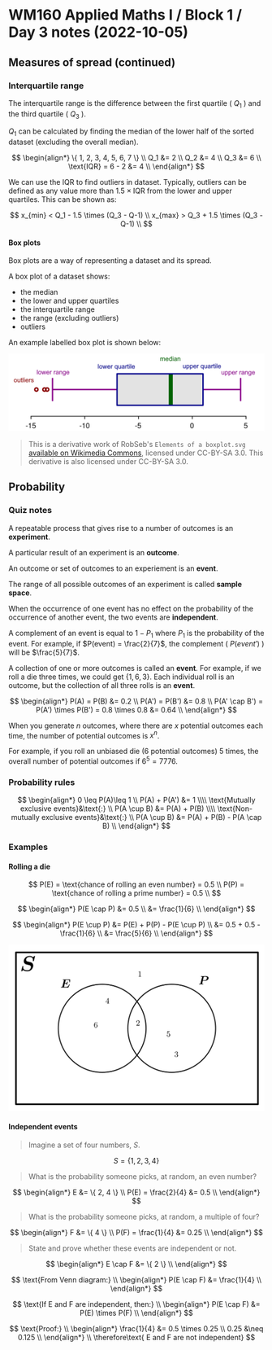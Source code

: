 # WM160 Applied Maths I / Block 1 / Day 3 notes (2022-10-05)

## Measures of spread (continued)

### Interquartile range

The interquartile range is the difference between the first quartile ( $Q_{1}$ ) and the third quartile ( $Q_{3}$ ).

$Q_1$ can be calculated by finding the median of the lower half of the sorted dataset (excluding the overall median).

$$
\begin{align*}
\{ 1, 2, 3, 4, 5, 6, 7 \} \\
Q_1 &= 2 \\
Q_2 &= 4 \\
Q_3 &= 6 \\
\text{IQR} = 6 - 2 &= 4 \\
\end{align*}
$$

We can use the IQR to find outliers in dataset. Typically, outliers can be defined as any value more than $1.5 \times \text{IQR}$ from the lower and upper quartiles. This can be shown as:

$$
x_{min} < Q_1 - 1.5 \times (Q_3 - Q-1) \\
x_{max} > Q_3 + 1.5 \times (Q_3 - Q-1) \\
$$

#### Box plots

Box plots are a way of representing a dataset and its spread.

A box plot of a dataset shows:

- the median
- the lower and upper quartiles
- the interquartile range
- the range (excluding outliers)
- outliers

An example labelled box plot is shown below:

![Example of a box plot, with its key elements labelled](./box%20plot.png)

> This is a derivative work of RobSeb's `Elements of a boxplot.svg` [available on Wikimedia Commons](https://commons.wikimedia.org/wiki/File:Elements_of_a_boxplot.svg), licensed under CC-BY-SA 3.0. This derivative is also licensed under CC-BY-SA 3.0.

## Probability

### Quiz notes

A repeatable process that gives rise to a number of outcomes is an **experiment**.

A particular result of an experiment is an **outcome**.

An outcome or set of outcomes to an experiement is an **event**.

The range of all possible outcomes of an experiment is called **sample space**.

When the occurrence of one event has no effect on the probability of the occurrence of another event, the two events are **independent**.

A complement of an event is equal to $1 - P_1$ where $P_1$ is the probability of the event. For example, if $P(event) = \frac{2}{7}$, the complement ( $P(event')$ ) will be $\frac{5}{7}$.

A collection of one or more outcomes is called an **event**. For example, if we roll a die three times, we could get $\{1, 6, 3\}$. Each individual roll is an outcome, but the collection of all three rolls is an **event**.

$$
\begin{align*}
P(A) = P(B) &= 0.2 \\
P(A') = P(B') &= 0.8 \\
P(A' \cap B') = P(A') \times P(B') = 0.8 \times 0.8 &= 0.64
\\
\end{align*}
$$

When you generate $n$ outcomes, where there are $x$ potential outcomes each time, the number of potential outcomes is $x^n$.

For example, if you roll an unbiased die (6 potential outcomes) 5 times, the overall number of potential outcomes if $6^5 = 7776$.

### Probability rules

$$
\begin{align*}
0 \leq P(A)\leq 1 \\
P(A) + P(A') &= 1 \\\\
\text{Mutually exclusive events}&\text{:} \\
P(A \cup B) &= P(A) + P(B) \\\\
\text{Non-mutually exclusive events}&\text{:} \\
P(A \cup B) &= P(A) + P(B) - P(A \cap B) \\
\end{align*}
$$

### Examples

#### Rolling a die

$$
P(E) = \text{chance of rolling an even number} = 0.5 \\
P(P) = \text{chance of rolling a prime number} = 0.5 \\
$$

$$
\begin{align*}
P(E \cap P) &= 0.5 \\
            &= \frac{1}{6} \\
\end{align*}
$$

$$
\begin{align*}
P(E \cup P) &= P(E) + P(P) - P(E \cup P) \\
            &= 0.5 + 0.5 - \frac{1}{6} \\
            &= \frac{5}{6} \\
\end{align*}
$$

![](./venn1.png)

#### Independent events

> Imagine a set of four numbers, $S$.

$$
S = \{ 1, 2, 3, 4 \}
$$

> What is the probability someone picks, at random, an even number?

$$
\begin{align*}
E &= \{ 2, 4 \} \\
P(E) = \frac{2}{4} &= 0.5 \\
\end{align*}
$$

> What is the probability someone picks, at random, a multiple of four?

$$
\begin{align*}
F &= \{ 4 \} \\
P(F) = \frac{1}{4} &= 0.25 \\
\end{align*}
$$

> State and prove whether these events are independent or not.

$$
\begin{align*}
  E \cap F &= \{ 2 \} \\
\end{align*}
$$

$$
\text{From Venn diagram:} \\
\begin{align*}
  P(E \cap F) &= \frac{1}{4} \\
\end{align*}
$$

$$
\text{If E and F are independent, then:} \\
\begin{align*}
  P(E \cap F) &= P(E) \times P(F) \\
\end{align*}
$$

$$
\text{Proof:} \\
\begin{align*}
  \frac{1}{4} &= 0.5 \times 0.25 \\
  0.25 &\neq 0.125 \\
\end{align*} \\
\therefore\text{ E and F are not independent}
$$
